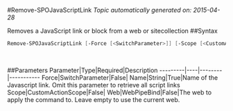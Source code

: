 #Remove-SPOJavaScriptLink
*Topic automatically generated on: 2015-04-28*

Removes a JavaScript link or block from a web or sitecollection
##Syntax
```powershell
Remove-SPOJavaScriptLink [-Force [<SwitchParameter>]] [-Scope [<CustomActionScope>]] [-Web [<WebPipeBind>]] -Name [<String>]
```
&nbsp;

##Parameters
Parameter|Type|Required|Description
---------|----|--------|-----------
Force|SwitchParameter|False|
Name|String|True|Name of the Javascript link. Omit this parameter to retrieve all script links
Scope|CustomActionScope|False|
Web|WebPipeBind|False|The web to apply the command to. Leave empty to use the current web.
